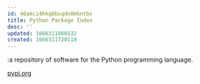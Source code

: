 ```yaml
---
id: 40akci4hkq6bxqdn0mkntbc
title: Python Package Index
desc: ''
updated: 1666311866532
created: 1666311720110
---
```

:a repository of software for the Python programming language.

[pypi.org](https://pypi.org/)